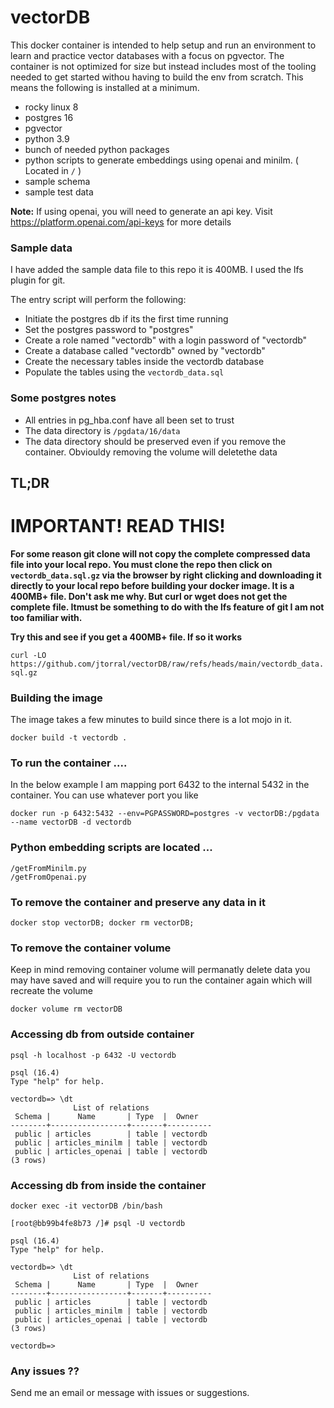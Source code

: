 # vectorDB

This docker container is intended to help setup and run an environment to learn and practice vector databases with a focus on pgvector. 
The container is not optimized for size but instead includes most of the tooling needed to get started withou having to build the env from scratch. 
This means the following is installed at a minimum.

* rocky linux 8
* postgres 16
* pgvector
* python 3.9
* bunch of needed python packages
* python scripts to generate embeddings using openai and minilm. ( Located in ```/``` ) 
* sample schema
* sample test data

**Note:** If using openai, you will need to generate an api key.  Visit https://platform.openai.com/api-keys for more details

### Sample data

I have added the sample data file to this repo it is 400MB. I used the lfs plugin for git.

The entry script will perform the following:

* Initiate the postgres db if its the first time running
* Set the postgres password to "postgres"
* Create a role named "vectordb" with a login password of "vectordb"
* Create a database called "vectordb" owned by "vectordb"
* Create the necessary tables inside the vectordb database
* Populate the tables using the ```vectordb_data.sql``` 

### Some postgres notes

* All entries in pg_hba.conf have all been set to trust
* The data directory is ```/pgdata/16/data```
* The data directory should be preserved even if you remove the container. Obviouldy removing the volume will deletethe data

## TL;DR

# IMPORTANT! READ THIS!

**For some reason git clone will not copy the complete compressed data file into your local repo. You must clone the repo then click on 
```vectordb_data.sql.gz``` via the browser by right clicking and downloading it directly to your local repo before building your docker image. It is a 400MB+ file.
Don't ask me why. But curl or wget does not get the complete file. Itmust be something to do with the lfs feature of git I am not too familiar with.**

**Try this and see if you get a 400MB+ file. If so it works**

```curl -LO https://github.com/jtorral/vectorDB/raw/refs/heads/main/vectordb_data.sql.gz```

### Building the image

The image takes a few minutes to build since there is a lot mojo in it.

```docker build -t vectordb .```


### To run the container ....

In the below example I am mapping port 6432 to the internal 5432 in the container. You can use whatever port you like

```docker run -p 6432:5432 --env=PGPASSWORD=postgres -v vectorDB:/pgdata --name vectorDB -d vectordb```

### Python embedding scripts are located  ...

```
/getFromMinilm.py
/getFromOpenai.py
```


### To remove the container and preserve any data in it

```docker stop vectorDB; docker rm vectorDB;```

### To remove the container volume 

Keep in mind removing container volume will permanatly delete data you may have saved and will require you 
to run the container again which will recreate the volume

```docker volume rm vectorDB```


### Accessing db from outside container

```
psql -h localhost -p 6432 -U vectordb

psql (16.4)
Type "help" for help.

vectordb=> \dt
              List of relations
 Schema |      Name       | Type  |  Owner   
--------+-----------------+-------+----------
 public | articles        | table | vectordb
 public | articles_minilm | table | vectordb
 public | articles_openai | table | vectordb
(3 rows)
```

### Accessing db from inside the container

```
docker exec -it vectorDB /bin/bash

[root@bb99b4fe8b73 /]# psql -U vectordb

psql (16.4)
Type "help" for help.

vectordb=> \dt
              List of relations
 Schema |      Name       | Type  |  Owner   
--------+-----------------+-------+----------
 public | articles        | table | vectordb
 public | articles_minilm | table | vectordb
 public | articles_openai | table | vectordb
(3 rows)

vectordb=> 
```


### Any issues ??

Send me an email or message with issues or suggestions.
